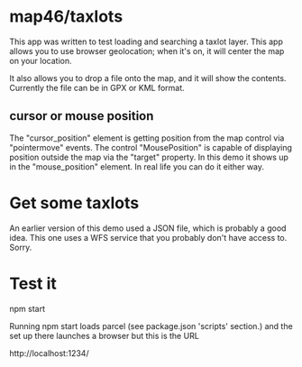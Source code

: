 # map46/taxlots

This app was written to test loading and searching a taxlot layer.
This app allows you to use browser geolocation; when it's on, it will center the map on your location.

It also allows you to drop a file onto the map, and it will show the contents.
Currently the file can be in GPX or KML format.

## cursor or mouse position

The "cursor_position" element is getting position from the map control via "pointermove" events.
The control "MousePosition" is capable of displaying position outside the map via the
"target" property. In this demo it shows up in the "mouse_position" element. In real life you
can do it either way.

# Get some taxlots

An earlier version of this demo used a JSON file,
which is probably a good idea. This one uses a WFS service
that you probably don't have access to. Sorry.

# Test it

 npm start

Running npm start loads parcel (see package.json 'scripts' section.)
and the set up there launches a browser but this is the URL

 http://localhost:1234/
